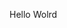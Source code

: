 Hello Wolrd






















































































































































































































































































































































































































































































































































































































































































































































































































































































































































































































































































































































































































































































































































































































































































































































